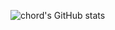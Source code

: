 ![chord's GitHub stats](https://github-readme-stats.vercel.app/api?username=chordev&show_icons=true&theme=dark)
